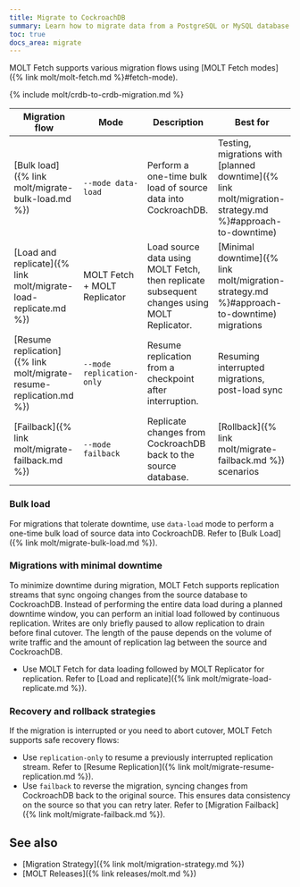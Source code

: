 ```yaml
---
title: Migrate to CockroachDB
summary: Learn how to migrate data from a PostgreSQL or MySQL database into a CockroachDB cluster.
toc: true
docs_area: migrate
---
```


MOLT Fetch supports various migration flows using [MOLT Fetch modes]({% link molt/molt-fetch.md %}#fetch-mode).

{% include molt/crdb-to-crdb-migration.md %}

|                            Migration flow                           |             Mode             |                                         Description                                         |                                                 Best for                                                |
|---------------------------------------------------------------------|------------------------------|---------------------------------------------------------------------------------------------|---------------------------------------------------------------------------------------------------------|
| [Bulk load]({% link molt/migrate-bulk-load.md %})                   | `--mode data-load`           | Perform a one-time bulk load of source data into CockroachDB.                               | Testing, migrations with [planned downtime]({% link molt/migration-strategy.md %}#approach-to-downtime) |
| [Load and replicate]({% link molt/migrate-load-replicate.md %})     | MOLT Fetch + MOLT Replicator | Load source data using MOLT Fetch, then replicate subsequent changes using MOLT Replicator. | [Minimal downtime]({% link molt/migration-strategy.md %}#approach-to-downtime) migrations               |
| [Resume replication]({% link molt/migrate-resume-replication.md %}) | `--mode replication-only`    | Resume replication from a checkpoint after interruption.                                    | Resuming interrupted migrations, post-load sync                                                         |
| [Failback]({% link molt/migrate-failback.md %})                     | `--mode failback`            | Replicate changes from CockroachDB back to the source database.                             | [Rollback]({% link molt/migrate-failback.md %}) scenarios                                               |

### Bulk load

For migrations that tolerate downtime, use `data-load` mode to perform a one-time bulk load of source data into CockroachDB. Refer to [Bulk Load]({% link molt/migrate-bulk-load.md %}).

### Migrations with minimal downtime

To minimize downtime during migration, MOLT Fetch supports replication streams that sync ongoing changes from the source database to CockroachDB. Instead of performing the entire data load during a planned downtime window, you can perform an initial load followed by continuous replication. Writes are only briefly paused to allow replication to drain before final cutover. The length of the pause depends on the volume of write traffic and the amount of replication lag between the source and CockroachDB.

- Use MOLT Fetch for data loading followed by MOLT Replicator for replication. Refer to [Load and replicate]({% link molt/migrate-load-replicate.md %}).

### Recovery and rollback strategies

If the migration is interrupted or you need to abort cutover, MOLT Fetch supports safe recovery flows:

- Use `replication-only` to resume a previously interrupted replication stream. Refer to [Resume Replication]({% link molt/migrate-resume-replication.md %}).
- Use `failback` to reverse the migration, syncing changes from CockroachDB back to the original source. This ensures data consistency on the source so that you can retry later. Refer to [Migration Failback]({% link molt/migrate-failback.md %}).

## See also

- [Migration Strategy]({% link molt/migration-strategy.md %})
- [MOLT Releases]({% link releases/molt.md %})